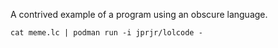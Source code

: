 A contrived example of a program using an obscure language.

```
cat meme.lc | podman run -i jprjr/lolcode -
```
